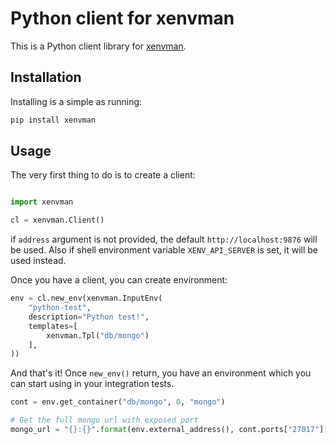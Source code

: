 # Python client for xenvman

This is a Python client library for [xenvman](https://github.com/syhpoon/xenvman).

## Installation

Installing is a simple as running:

```bash
pip install xenvman
```

## Usage

The very first thing to do is to create a client:

```python

import xenvman

cl = xenvman.Client()
```

if `address` argument is not provided, the default `http://localhost:9876`
will be used. Also if shell environment variable `XENV_API_SERVER` is set,
it will be used instead.

Once you have a client, you can create environment:

```python
env = cl.new_env(xenvman.InputEnv(
    "python-test",
    description="Python test!",
    templates=[
        xenvman.Tpl("db/mongo")
    ],
))
```

And that's it! Once `new_env()` return, you have an environment which you can
start using in your integration tests.

```python
cont = env.get_container("db/mongo", 0, "mongo")

# Get the full mongo url with exposed port
mongo_url = "{}:{}".format(env.external_address(), cont.ports["27017"])
```

